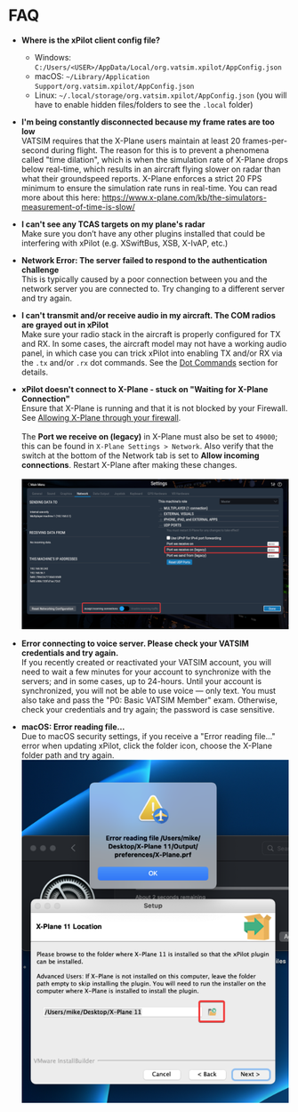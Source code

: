 # FAQ

* **Where is the xPilot client config file?**
    * Windows: `C:/Users/<USER>/AppData/Local/org.vatsim.xpilot/AppConfig.json`
    * macOS: `~/Library/Application Support/org.vatsim.xpilot/AppConfig.json`
    * Linux: `~/.local/storage/org.vatsim.xpilot/AppConfig.json` (you will have to enable hidden files/folders to see the `.local` folder)

* **I'm being constantly disconnected because my frame rates are too low**<br/>
VATSIM requires that the X-Plane users maintain at least 20 frames-per-second during flight. The reason for this is to prevent a phenomena called "time dilation", which is when the simulation rate of X-Plane drops below real-time, which results in an aircraft flying slower on radar than what their groundspeed reports. X-Plane enforces a strict 20 FPS minimum to ensure the simulation rate runs in real-time. You can read more about this here: https://www.x-plane.com/kb/the-simulators-measurement-of-time-is-slow/

* **I can't see any TCAS targets on my plane's radar**<br/>
Make sure you don’t have any other plugins installed that could be interfering with xPilot (e.g. XSwiftBus, XSB, X-IvAP, etc.)

* **Network Error: The server failed to respond to the authentication challenge**<br/>
This is typically caused by a poor connection between you and the network server you are connected to. Try changing to a different server and try again.

* **I can't transmit and/or receive audio in my aircraft. The COM radios are grayed out in xPilot**<br/>
Make sure your radio stack in the aircraft is properly configured for TX and RX. In some cases, the aircraft model may not have a working audio panel, in which case you can trick xPilot into enabling TX and/or RX via the `.tx` and/or `.rx` dot commands. See the [Dot Commands](client?id=dot-commands) section for details.

* **xPilot doesn't connect to X-Plane - stuck on "Waiting for X-Plane Connection"**<br/>
Ensure that X-Plane is running and that it is not blocked by your Firewall. See [Allowing X-Plane through your firewall](https://www.x-plane.com/kb/allowing-x-plane-through-your-firewall/).<br/><br/>The **Port we receive on (legacy)** in X-Plane must also be set to `49000`; this can be found in `X-Plane Settings > Network`. Also verify that the switch at the bottom of the Network tab is set to **Allow incoming connections**. Restart X-Plane after making these changes.<br/><br/>![X-Plane Network Settings](media/XplaneNetworkSettings.png)

* **Error connecting to voice server. Please check your VATSIM credentials and try again.**<br/>
If you recently created or reactivated your VATSIM account, you will need to wait a few minutes for your account to synchronize with the servers; and in some cases, up to 24-hours. Until your account is synchronized, you will not be able to use voice &mdash; only text. You must also take and pass the "P0: Basic VATSIM Member" exam. Otherwise, check your credentials and try again; the password is case sensitive.

* **macOS: Error reading file...**<br/>
Due to macOS security settings, if you receive a "Error reading file..." error when updating xPilot, click the folder icon, choose the X-Plane folder path and try again.<br/>![Error Reading File](media/MacOSErrorReadingFile.png)